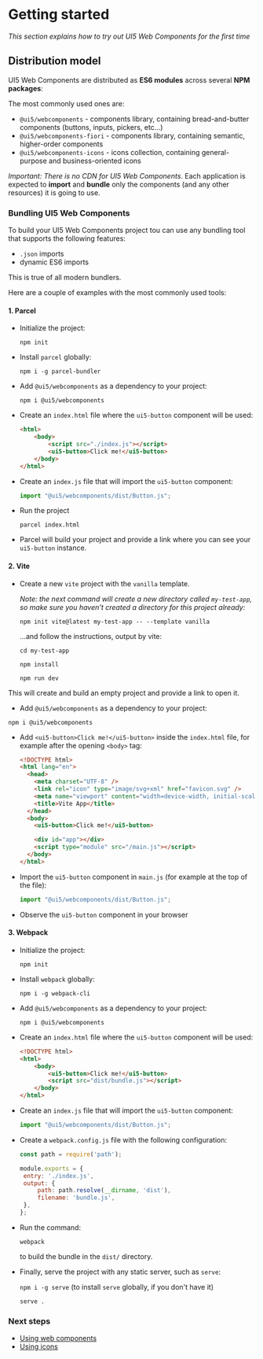 # Getting started

*This section explains how to try out UI5 Web Components for the first time*

## Distribution model

UI5 Web Components are distributed as **ES6 modules** across several **NPM packages**:

The most commonly used ones are:
 - `@ui5/webcomponents` - components library, containing bread-and-butter components (buttons, inputs, pickers, etc...)
 - `@ui5/webcomponents-fiori` - components library, containing semantic, higher-order components
 - `@ui5/webcomponents-icons` - icons collection, containing general-purpose and business-oriented icons

*Important: There is no CDN for UI5 Web Components*. Each application is expected to **import** and **bundle** only the components (and any other resources) it is going to use.

### Bundling UI5 Web Components

To build your UI5 Web Components project tou can use any bundling tool that supports the following features:
 - `.json` imports
 - dynamic ES6 imports

This is true of all modern bundlers.  

Here are a couple of examples with the most commonly used tools:

#### 1. Parcel

 - Initialize the project:

    ```npm init```


 - Install `parcel` globally:
   
    ```npm i -g parcel-bundler```

   
 - Add `@ui5/webcomponents` as a dependency to your project:

   ```npm i @ui5/webcomponents```


 - Create an `index.html` file where the `ui5-button` component will be used:

    ```html
    <html>
        <body>
            <script src="./index.js"></script>
            <ui5-button>Click me!</ui5-button>
        </body>
    </html>
    ```
 - Create an `index.js` file that will import the `ui5-button` component:

    ```js
    import "@ui5/webcomponents/dist/Button.js";
    ```
 - Run the project

    ```parcel index.html```


 - Parcel will build your project and provide a link where you can see your `ui5-button` instance. 

#### 2. Vite

 - Create a new `vite` project with the `vanilla` template.
   

   *Note: the next command will create a new directory called `my-test-app`, so make sure you haven't created a directory for this project already:*
   

   ```npm init vite@latest my-test-app -- --template vanilla```
   
   
   ...and follow the instructions, output by vite:
   
   
   ```cd my-test-app```
   
   ```npm install```
   
   ```npm run dev```

This will create and build an empty project and provide a link to open it. 

 - Add `@ui5/webcomponents` as a dependency to your project:

  ```npm i @ui5/webcomponents```

 - Add `<ui5-button>Click me!</ui5-button>` inside the `index.html` file, for example after the opening `<body>` tag:

   ```html
   <!DOCTYPE html>
   <html lang="en">
     <head>
       <meta charset="UTF-8" />
       <link rel="icon" type="image/svg+xml" href="favicon.svg" />
       <meta name="viewport" content="width=device-width, initial-scale=1.0" />
       <title>Vite App</title>
     </head>
     <body>
       <ui5-button>Click me!</ui5-button>
   
       <div id="app"></div>
       <script type="module" src="/main.js"></script>
     </body>
   </html>
   ```
   
 - Import the `ui5-button` component in `main.js` (for example at the top of the file):

   ```js
   import "@ui5/webcomponents/dist/Button.js";
   ```
   
 - Observe the `ui5-button` component in your browser

#### 3. Webpack

- Initialize the project:

  ```npm init```


- Install `webpack` globally:

  ```npm i -g webpack-cli```


- Add `@ui5/webcomponents` as a dependency to your project:

  ```npm i @ui5/webcomponents```


- Create an `index.html` file where the `ui5-button` component will be used:

   ```html
   <!DOCTYPE html>
   <html>
       <body>
           <ui5-button>Click me!</ui5-button>
           <script src="dist/bundle.js"></script>
       </body>
   </html>
   ```
- Create an `index.js` file that will import the `ui5-button` component:

   ```js
   import "@ui5/webcomponents/dist/Button.js";
   ```

 - Create a `webpack.config.js` file with the following configuration:

   ```js
   const path = require('path');
   
   module.exports = {
    entry: './index.js',
    output: {
        path: path.resolve(__dirname, 'dist'),
        filename: 'bundle.js',
    },
   };
   ```
 - Run the command:

   ```webpack```

   to build the bundle in the `dist/` directory.


 - Finally, serve the project with any static server, such as `serve`:


   ```npm i -g serve```  (to install `serve` globally, if you don't have it)
   
   ```serve .```

### Next steps
 - [Using web components](./2.%20Using%20Components.md)
 - [Using icons](./3.%20Using%20Icons.md)
